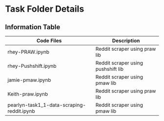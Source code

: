 # Task Folder Details

## Information Table

| Code Files | Description |
|-|-|
| rhey-PRAW.ipynb | Reddit scraper using praw lib |
| rhey-Pushshift.ipynb | Reddit scraper using pushshift lib |
| jamie-pmaw.ipynb | Reddit scraper using pmaw lib |
| Keith-praw.ipynb | Reddit scraper using praw lib |
| pearlyn-task1_1-data-scraping-reddit.ipynb | Reddit scraper using pmaw lib |
